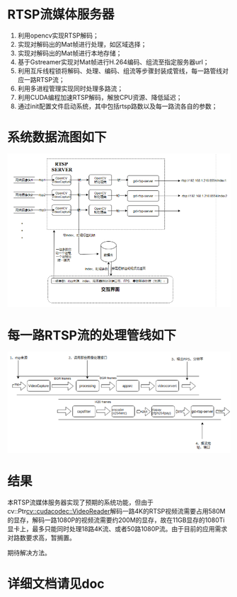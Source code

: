 # RTSP流媒体服务器

1.	利用opencv实现RTSP解码；
2.	实现对解码出的Mat帧进行处理，如区域选择；
3.	实现对解码出的Mat帧进行本地存储；
4.	基于Gstreamer实现对Mat帧进行H.264编码、组流至指定服务器url；
5.	利用互斥线程锁将解码、处理、编码、组流等步骤封装成管线，每一路管线对应一路RTSP流；
6.	利用多进程管理实现同时处理多路流；
7.	利用CUDA编程加速RTSP解码，解放CPU资源、降低延迟；
8.	通过init配置文件启动系统，其中包括rtsp路数以及每一路流各自的参数；


# 系统数据流图如下

![系统数据流图](https://github.com/chicleee/rtsp-server/blob/master/doc/DataFlowDiagram.png)

# 每一路RTSP流的处理管线如下

![管线](https://github.com/chicleee/rtsp-server/blob/master/doc/Pipeline.png)

# 结果

本RTSP流媒体服务器实现了预期的系统功能，但由于cv::Ptr<cv::cudacodec::VideoReader>解码一路4K的RTSP视频流需要占用580M的显存，解码一路1080P的视频流需要约200M的显存，故在11GB显存的1080Ti显卡上，最多只能同时处理18路4K流、或者50路1080P流。由于目前的应用需求对路数要求高，暂搁置。

期待解决方法。

# 详细文档请见doc
